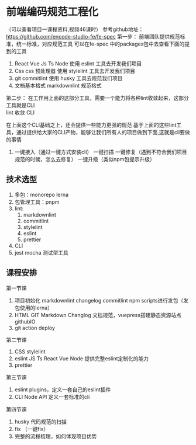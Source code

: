 # 前端编码规范工程化
（可以查看项目一课程资料,视频46课时）
参考github地址：https://github.com/encode-studio-fe/fe-spec
第一步：
前端团队提供规范标准，统一标准，对应规范工具
可以在fe-spec 中的packages包中去查看下面的提到的工具
1. React Vue Js Ts Node   使用 eslint 工具去开发我们项目
2. Css css 预处理器 使用 stylelint  工具去开发我们项目
3. git commitlint 使用 husky 工具去规范我们项目
4. 文档基本格式 markdownlint 规范格式

第二步：
在工作用上面的这部分工具，需要一个能力将各种lint收敛起来，这部分工具就是CLI    
lint 收敛 CLI

在上面这个CLI基础之上，还会提供一些能力更强的规范
基于上面的这些lint工具，通过提供给大家的CLI产物，能够让我们所有人的项目做到下面,这就是cli要做的事情
1. 一键接入（通过一键方式安装cli） 一键扫描 一键修复（遇到不符合我们项目规范的时候，怎么去修复） 一键升级（类似npm包提示升级）

## 技术选型

1. 多包：monorepo lerna
2. 包管理工具：pnpm
3. lint: 
    1. markdownlint 
    2. commitlint 
    3. stylelint 
    4. eslint
    5. prettier
4. CLI
5. jest mocha 测试型工具

## 课程安排

第一节课

1. 项目初始化 markdownlint changelog commitlint npm scripts进行发包（发包使用的lerna）
2. HTML  GIT Markdown Changlog 文档规范，vuepress搭建静态资源站点 githubIO
3. git action deploy 

第二节课

1. CSS stylelint
2. eslint JS Ts React Vue Node 提供完整eslint定制化的能力
3. prettier

第三节课

1. eslint plugins，定义一套自己的eslint插件
2. CLI Node API 定义一套标准的cli

第四节课

1. husky 代码规范的扫描
2. fix （一键fix）
3. 完整的流程梳理，如何体现项目优势